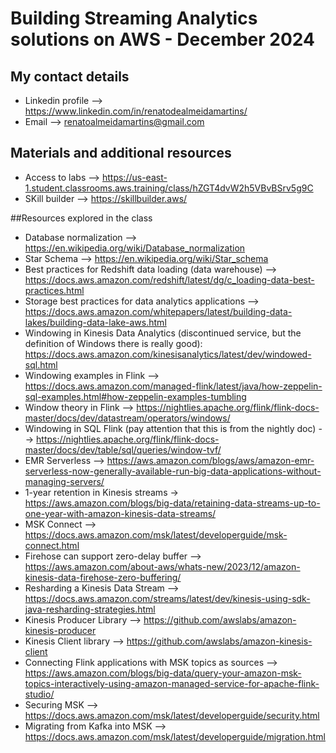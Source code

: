 # Building Streaming Analytics solutions on AWS - December 2024
## My contact details
- Linkedin profile --> https://www.linkedin.com/in/renatodealmeidamartins/
- Email --> renatoalmeidamartins@gmail.com

## Materials and additional resources
- Access to labs --> https://us-east-1.student.classrooms.aws.training/class/hZGT4dvW2h5VBvBSrv5g9C
- SKill builder --> https://skillbuilder.aws/

 ##Resources explored in the class

- Database normalization --> https://en.wikipedia.org/wiki/Database_normalization
- Star Schema --> https://en.wikipedia.org/wiki/Star_schema
- Best practices for Redshift data loading (data warehouse) --> https://docs.aws.amazon.com/redshift/latest/dg/c_loading-data-best-practices.html
- Storage best practices for data analytics applications --> https://docs.aws.amazon.com/whitepapers/latest/building-data-lakes/building-data-lake-aws.html
- Windowing in Kinesis Data Analytics (discontinued service, but the definition of Windows there is really good): https://docs.aws.amazon.com/kinesisanalytics/latest/dev/windowed-sql.html
- Windowing examples in Flink --> https://docs.aws.amazon.com/managed-flink/latest/java/how-zeppelin-sql-examples.html#how-zeppelin-examples-tumbling
- Window theory in Flink --> https://nightlies.apache.org/flink/flink-docs-master/docs/dev/datastream/operators/windows/
- Windowing in SQL Flink (pay attention that this is from the nightly doc) --> https://nightlies.apache.org/flink/flink-docs-master/docs/dev/table/sql/queries/window-tvf/ 
- EMR Serverless --> https://aws.amazon.com/blogs/aws/amazon-emr-serverless-now-generally-available-run-big-data-applications-without-managing-servers/
- 1-year retention in Kinesis streams -> https://aws.amazon.com/blogs/big-data/retaining-data-streams-up-to-one-year-with-amazon-kinesis-data-streams/
- MSK Connect --> https://docs.aws.amazon.com/msk/latest/developerguide/msk-connect.html
- Firehose can support zero-delay buffer --> https://aws.amazon.com/about-aws/whats-new/2023/12/amazon-kinesis-data-firehose-zero-buffering/
- Resharding a Kinesis Data Stream --> https://docs.aws.amazon.com/streams/latest/dev/kinesis-using-sdk-java-resharding-strategies.html
- Kinesis Producer Library --> https://github.com/awslabs/amazon-kinesis-producer
- Kinesis Client library --> https://github.com/awslabs/amazon-kinesis-client
- Connecting Flink applications with MSK topics as sources --> https://aws.amazon.com/blogs/big-data/query-your-amazon-msk-topics-interactively-using-amazon-managed-service-for-apache-flink-studio/
-  Securing MSK --> https://docs.aws.amazon.com/msk/latest/developerguide/security.html
-  Migrating from Kafka into MSK --> https://docs.aws.amazon.com/msk/latest/developerguide/migration.html
